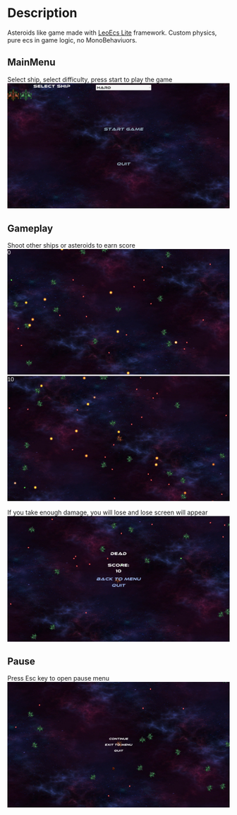 # Description
Asteroids like game made with [LeoEcs Lite](https://github.com/Leopotam/ecslite) framework. Custom physics, pure ecs in game logic, no MonoBehaviuors.

## MainMenu
Select ship, select difficulty, press start to play the game
![Main Menu](Sceenshots/MainMenu.jpg)

## Gameplay
Shoot other ships or asteroids to earn score
![Gameplay1](Sceenshots/Gameplay1.jpg)
![Gameplay2](Sceenshots/Gameplay2.jpg)

If you take enough damage, you will lose and lose screen will appear
![Lose](Sceenshots/Lose.jpg)

## Pause
Press Esc key to open pause menu
![Pause](Sceenshots/Pause.jpg)
